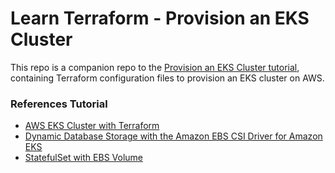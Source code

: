 # Learn Terraform - Provision an EKS Cluster #

This repo is a companion repo to the [Provision an EKS Cluster tutorial](https://developer.hashicorp.com/terraform/tutorials/kubernetes/eks), containing
Terraform configuration files to provision an EKS cluster on AWS.

### References Tutorial ###
* [AWS EKS Cluster with Terraform](https://codingpackets.com/blog/aws-eks-cluster-with-terraform/)
* [Dynamic Database Storage with the Amazon EBS CSI Driver for Amazon EKS](https://community.aws/tutorials/navigating-amazon-eks/eks-dynamic-db-storage-ebs-csi)
* [StatefulSet with EBS Volume](https://www.eksworkshop.com/docs/fundamentals/storage/ebs/statefulset-with-ebs)
